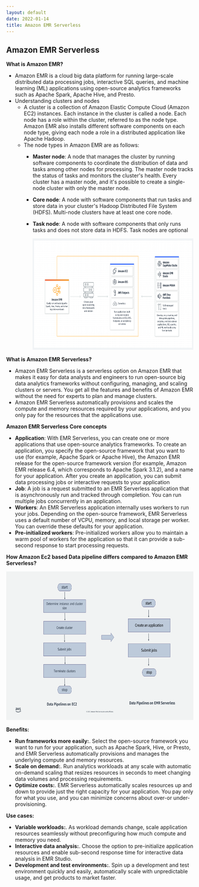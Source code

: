 ```yaml
---
layout: default
date: 2022-01-14
title: Amazon EMR Serverless
---
```


## Amazon EMR Serverless

**What is Amazon EMR?**
- Amazon EMR is a cloud big data platform for running large-scale distributed data processing jobs, interactive SQL queries, and machine learning (ML) applications using open-source analytics frameworks such as Apache Spark, Apache Hive, and Presto.
- Understanding clusters and nodes
  - A cluster is a collection of Amazon Elastic Compute Cloud (Amazon EC2) instances. Each instance in the cluster is called a node. Each node has a role within the cluster, referred to as the node type. Amazon EMR also installs different software components on each node type, giving each node a role in a distributed application like Apache Hadoop.
  - The node types in Amazon EMR are as follows:
    - **Master node**: A node that manages the cluster by running software components to coordinate the distribution of data and tasks among other nodes for processing. The master node tracks the status of tasks and monitors the cluster's health. Every cluster has a master node, and it's possible to create a single-node cluster with only the master node.
    - **Core node**: A node with software components that run tasks and store data in your cluster's Hadoop Distributed File System (HDFS). Multi-node clusters have at least one core node.
    - **Task node**: A node with software components that only runs tasks and does not store data in HDFS. Task nodes are optional
 
      <img src="images/emr-serverless/image1.png" class="inline" width="700" height="300"/>

**What is Amazon EMR Serverless?**
  - Amazon EMR Serverless is a serverless option on Amazon EMR that makes it easy for data analysts and engineers to run open-source big data analytics frameworks without configuring, managing, and scaling clusters or servers. You get all the features and benefits of Amazon EMR without the need for experts to plan and manage clusters.
  - Amazon EMR Serverless automatically provisions and scales the compute and memory resources required by your applications, and you only pay for the resources that the applications use.

**Amazon EMR Serverless Core concepts**
  - **Application**:  With EMR Serverless, you can create one or more applications that use open-source analytics frameworks. To create an application, you specify the open-source framework that you want to use (for example, Apache Spark or Apache Hive), the Amazon EMR release for the open-source framework version (for example, Amazon EMR release 6.4, which corresponds to Apache Spark 3.1.2), and a name for your application. After you create an application, you can submit data processing jobs or interactive requests to your application
  - **Job**: A job is a request submitted to an EMR Serverless application that is asynchronously run and tracked through completion. You can run multiple jobs concurrently in an application.
  - **Workers**: An EMR Serverless application internally uses workers to run your jobs. Depending on the open-source framework, EMR Serverless uses a default number of VCPU, memory, and local storage per worker. You can override these defaults for your application.
  - **Pre-initialized workers**: Pre-initialized workers allow you to maintain a warm pool of workers for the application so that it can provide a sub-second response to start processing requests.

**How Amazon Ec2 based Data pipeline differs compared to Amazon EMR Serverless?**

  <img src="images/emr-serverless/image2.png" class="inline" width="700" height="400"/>

**Benefits:**
- **Run frameworks more easily:**. Select the open-source framework you want to run for your application, such as Apache Spark, Hive, or Presto, and
EMR Serverless automatically provisions and manages the underlying compute and memory resources.
- **Scale on demand:**. Run analytics workloads at any scale with automatic on-demand scaling that resizes resources in seconds to meet changing data
volumes and processing requirements.
- **Optimize costs:**. EMR Serverless automatically scales resources up and down to provide just the right capacity for your application. You pay only
for what you use, and you can minimize concerns about over-or under-provisioning.

**Use cases:**
- **Variable workloads:**. As workload demands change, scale application resources seamlessly without preconfiguring how much compute and
memory you need.
- **Interactive data analysis:**. Choose the option to pre-initialize application resources and enable sub-second response time for interactive data analysis in
EMR Studio.
- **Development and test environments:**. Spin up a development and test environment quickly and easily, automatically scale with unpredictable usage, and
get products to market faster.
